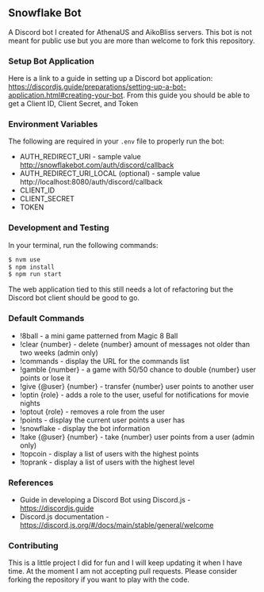 ## Snowflake Bot
A Discord bot I created for AthenaUS and AikoBliss servers. This bot is not meant for public use but you are more than welcome to fork this repository.

### Setup Bot Application
Here is a link to a guide in setting up a Discord bot application: https://discordjs.guide/preparations/setting-up-a-bot-application.html#creating-your-bot. From this guide you should be able to get a Client ID, Client Secret, and Token

### Environment Variables
The following are required in your `.env` file to properly run the bot:
* AUTH_REDIRECT_URI - sample value http://snowflakebot.com/auth/discord/callback
* AUTH_REDIRECT_URI_LOCAL (optional) - sample value http://localhost:8080/auth/discord/callback
* CLIENT_ID
* CLIENT_SECRET
* TOKEN

### Development and Testing
In your terminal, run the following commands:
```sh
$ nvm use
$ npm install
$ npm run start
```
The web application tied to this still needs a lot of refactoring but the Discord bot client should be good to go.

### Default Commands
* !8ball - a mini game patterned from Magic 8 Ball
* !clear {number} - delete {number} amount of messages not older than two weeks (admin only)
* !commands - display the URL for the commands list
* !gamble {number} - a game with 50/50 chance to double {number} user points or lose it
* !give {@user} {number} - transfer {number} user points to another user
* !optin {role} - adds a role to the user, useful for notifications for movie nights
* !optout {role} - removes a role from the user
* !points - display the current user points a user has
* !snowflake - display the bot information
* !take {@user} {number} - take {number} user points from a user (admin only)
* !topcoin - display a list of users with the highest points
* !toprank - display a list of users with the highest level

### References
* Guide in developing a Discord Bot using Discord.js - https://discordjs.guide
* Discord.js documentation - https://discord.js.org/#/docs/main/stable/general/welcome

### Contributing
This is a little project I did for fun and I will keep updating it when I have time. At the moment I am not accepting pull requests. Please consider forking the repository if you want to play with the code.
